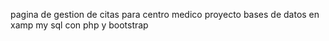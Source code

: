 pagina de gestion de citas para centro medico proyecto
bases de datos en xamp my sql con php y bootstrap
